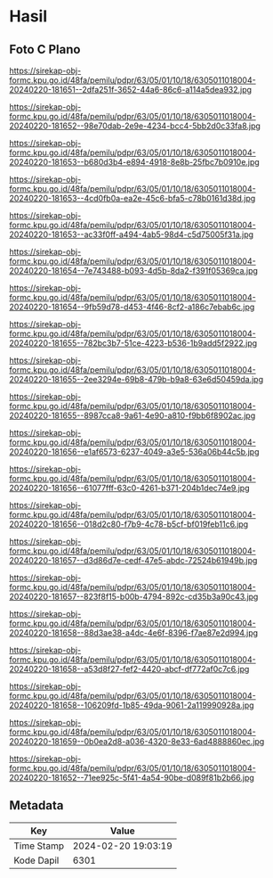 # Hasil

## Foto C Plano

https://sirekap-obj-formc.kpu.go.id/48fa/pemilu/pdpr/63/05/01/10/18/6305011018004-20240220-181651--2dfa251f-3652-44a6-86c6-a114a5dea932.jpg

https://sirekap-obj-formc.kpu.go.id/48fa/pemilu/pdpr/63/05/01/10/18/6305011018004-20240220-181652--98e70dab-2e9e-4234-bcc4-5bb2d0c33fa8.jpg

https://sirekap-obj-formc.kpu.go.id/48fa/pemilu/pdpr/63/05/01/10/18/6305011018004-20240220-181653--b680d3b4-e894-4918-8e8b-25fbc7b0910e.jpg

https://sirekap-obj-formc.kpu.go.id/48fa/pemilu/pdpr/63/05/01/10/18/6305011018004-20240220-181653--4cd0fb0a-ea2e-45c6-bfa5-c78b0161d38d.jpg

https://sirekap-obj-formc.kpu.go.id/48fa/pemilu/pdpr/63/05/01/10/18/6305011018004-20240220-181653--ac33f0ff-a494-4ab5-98d4-c5d75005f31a.jpg

https://sirekap-obj-formc.kpu.go.id/48fa/pemilu/pdpr/63/05/01/10/18/6305011018004-20240220-181654--7e743488-b093-4d5b-8da2-f391f05369ca.jpg

https://sirekap-obj-formc.kpu.go.id/48fa/pemilu/pdpr/63/05/01/10/18/6305011018004-20240220-181654--9fb59d78-d453-4f46-8cf2-a186c7ebab6c.jpg

https://sirekap-obj-formc.kpu.go.id/48fa/pemilu/pdpr/63/05/01/10/18/6305011018004-20240220-181655--782bc3b7-51ce-4223-b536-1b9add5f2922.jpg

https://sirekap-obj-formc.kpu.go.id/48fa/pemilu/pdpr/63/05/01/10/18/6305011018004-20240220-181655--2ee3294e-69b8-479b-b9a8-63e6d50459da.jpg

https://sirekap-obj-formc.kpu.go.id/48fa/pemilu/pdpr/63/05/01/10/18/6305011018004-20240220-181655--8987cca8-9a61-4e90-a810-f9bb6f8902ac.jpg

https://sirekap-obj-formc.kpu.go.id/48fa/pemilu/pdpr/63/05/01/10/18/6305011018004-20240220-181656--e1af6573-6237-4049-a3e5-536a06b44c5b.jpg

https://sirekap-obj-formc.kpu.go.id/48fa/pemilu/pdpr/63/05/01/10/18/6305011018004-20240220-181656--61077fff-63c0-4261-b371-204b1dec74e9.jpg

https://sirekap-obj-formc.kpu.go.id/48fa/pemilu/pdpr/63/05/01/10/18/6305011018004-20240220-181656--018d2c80-f7b9-4c78-b5cf-bf019feb11c6.jpg

https://sirekap-obj-formc.kpu.go.id/48fa/pemilu/pdpr/63/05/01/10/18/6305011018004-20240220-181657--d3d86d7e-cedf-47e5-abdc-72524b61949b.jpg

https://sirekap-obj-formc.kpu.go.id/48fa/pemilu/pdpr/63/05/01/10/18/6305011018004-20240220-181657--823f8f15-b00b-4794-892c-cd35b3a90c43.jpg

https://sirekap-obj-formc.kpu.go.id/48fa/pemilu/pdpr/63/05/01/10/18/6305011018004-20240220-181658--88d3ae38-a4dc-4e6f-8396-f7ae87e2d994.jpg

https://sirekap-obj-formc.kpu.go.id/48fa/pemilu/pdpr/63/05/01/10/18/6305011018004-20240220-181658--a53d8f27-fef2-4420-abcf-df772af0c7c6.jpg

https://sirekap-obj-formc.kpu.go.id/48fa/pemilu/pdpr/63/05/01/10/18/6305011018004-20240220-181658--106209fd-1b85-49da-9061-2a119990928a.jpg

https://sirekap-obj-formc.kpu.go.id/48fa/pemilu/pdpr/63/05/01/10/18/6305011018004-20240220-181659--0b0ea2d8-a036-4320-8e33-6ad4888860ec.jpg

https://sirekap-obj-formc.kpu.go.id/48fa/pemilu/pdpr/63/05/01/10/18/6305011018004-20240220-181652--71ee925c-5f41-4a54-90be-d089f81b2b66.jpg


## Metadata

| Key        | Value               |
| ---------- | ------------------- |
| Time Stamp | 2024-02-20 19:03:19 |
| Kode Dapil | 6301                |



